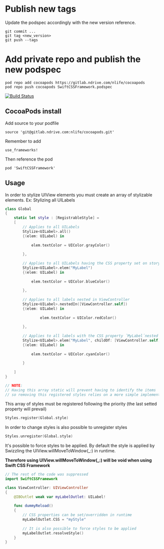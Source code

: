 # Publish new tags

Update the podspec accordingly with the new version reference.

```
git commit ...
git tag <new_version>
git push --tags
```

# Add private repo and publish the new podspec
```
pod repo add cocoapods https://gitlab.ndrive.com/nlife/cocoapods
pod repo push cocoapods SwiftCSSFramework.podspec
```

[![Build Status](https://jenkins.ndrive.com/buildStatus/icon?job=ios-swift-css-framework)](https://jenkins.ndrive.com/view/iOS/job/ios-swift-css-framework/)

## CocoaPods install

Add source to your podfile

```
source 'git@gitlab.ndrive.com:nlife/cocoapods.git'
```

Remember to add
```
use_frameworks! 
```

Then reference the pod
```
pod 'SwiftCSSFramework'
```

## Usage

In order to stylize UIView elements you must create an array of stylizable elements.
Ex:  Stylizing all UILabels 

```swift
class Global
{
    static let style : [RegistrableStyle] =
    [
        // Applies to all UILabels
        Stylize<UILabel>.all()
        {(elem: UILabel) in
            
            elem.textColor = UIColor.grayColor()
            
        },
        
        // Applies to all UILabels having the CSS property set on storyboard (or programmatically)
        Stylize<UILabel>.elem("MyLabel")
        {(elem: UILabel) in
                
            elem.textColor = UIColor.blueColor()
                
        },
        
        // Applies to all labels nested in ViewController
        Stylize<UILabel>.nestedIn([ViewController.self])
        {(elem: UILabel) in
                
                elem.textColor = UIColor.redColor()
                
        },
        
        // Applies to all labels with the CSS property ´MyLabel´nested in ViewController
        Stylize<UILabel>.elem("MyLabel", childOf: [ViewController.self])
        {(elem: UILabel) in
                
            elem.textColor = UIColor.cyanColor()
                
        }
        
    ]
}

// NOTE:
// Having this array static will prevent having to identify the items
// so removing this registered styles relies on a more simple implementation
```

This array of styles must be registered following the priority (the last setted property will prevail)

```swift
Styles.register(Global.style)
```

In order to change styles is also possible to unregister styles

```swift
Styles.unregister(Global.style)
```

It's possible to force styles to be applied.
By default the style is applied by Swizzling the UIView.willMoveToWindow(_:) in runtime.

**Therefore using  UIView.willMoveToWindow(_:) will be void when using Swift CSS Framework**

```swift
// The rest of the code was suppressed
import SwiftCSSFramework

class ViewController: UIViewController
{
    @IBOutlet weak var myLabelOutlet: UILabel!
    
    func dummyReload()
    {
        // CSS properties can be set/overridden in runtime
        myLabelOutlet.CSS = "myStyle"
        
        // It is also possible to force styles to be applied
        myLabelOutlet.resolveStyle()
    }
}
```
